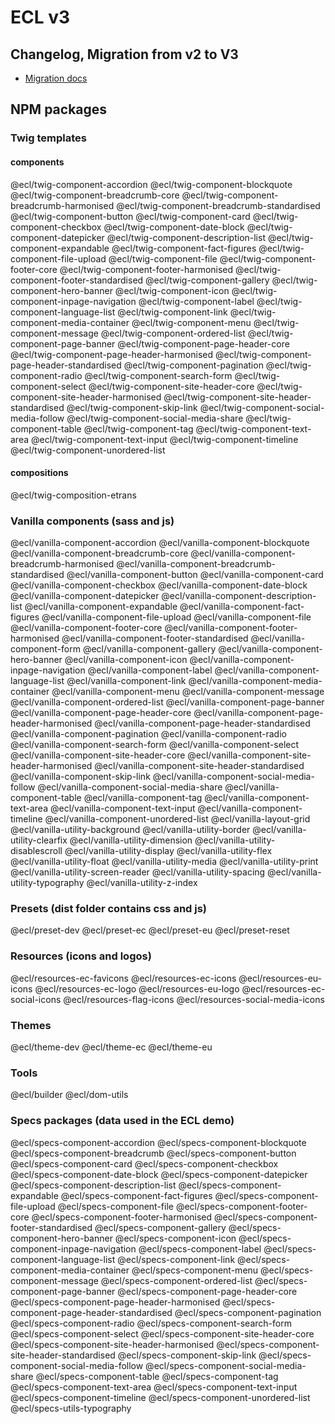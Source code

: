 # ECL v3

## Changelog, Migration from v2 to V3

- [Migration docs](docs/Migrating-v3.md)

## NPM packages

### Twig templates

#### components

@ecl/twig-component-accordion
@ecl/twig-component-blockquote
@ecl/twig-component-breadcrumb-core
@ecl/twig-component-breadcrumb-harmonised
@ecl/twig-component-breadcrumb-standardised
@ecl/twig-component-button
@ecl/twig-component-card
@ecl/twig-component-checkbox
@ecl/twig-component-date-block
@ecl/twig-component-datepicker
@ecl/twig-component-description-list
@ecl/twig-component-expandable
@ecl/twig-component-fact-figures
@ecl/twig-component-file-upload
@ecl/twig-component-file
@ecl/twig-component-footer-core
@ecl/twig-component-footer-harmonised
@ecl/twig-component-footer-standardised
@ecl/twig-component-gallery
@ecl/twig-component-hero-banner
@ecl/twig-component-icon
@ecl/twig-component-inpage-navigation
@ecl/twig-component-label
@ecl/twig-component-language-list
@ecl/twig-component-link
@ecl/twig-component-media-container
@ecl/twig-component-menu
@ecl/twig-component-message
@ecl/twig-component-ordered-list
@ecl/twig-component-page-banner
@ecl/twig-component-page-header-core
@ecl/twig-component-page-header-harmonised
@ecl/twig-component-page-header-standardised
@ecl/twig-component-pagination
@ecl/twig-component-radio
@ecl/twig-component-search-form
@ecl/twig-component-select
@ecl/twig-component-site-header-core
@ecl/twig-component-site-header-harmonised
@ecl/twig-component-site-header-standardised
@ecl/twig-component-skip-link
@ecl/twig-component-social-media-follow
@ecl/twig-component-social-media-share
@ecl/twig-component-table
@ecl/twig-component-tag
@ecl/twig-component-text-area
@ecl/twig-component-text-input
@ecl/twig-component-timeline
@ecl/twig-component-unordered-list

#### compositions

@ecl/twig-composition-etrans

### Vanilla components (sass and js)

@ecl/vanilla-component-accordion
@ecl/vanilla-component-blockquote
@ecl/vanilla-component-breadcrumb-core
@ecl/vanilla-component-breadcrumb-harmonised
@ecl/vanilla-component-breadcrumb-standardised
@ecl/vanilla-component-button
@ecl/vanilla-component-card
@ecl/vanilla-component-checkbox
@ecl/vanilla-component-date-block
@ecl/vanilla-component-datepicker
@ecl/vanilla-component-description-list
@ecl/vanilla-component-expandable
@ecl/vanilla-component-fact-figures
@ecl/vanilla-component-file-upload
@ecl/vanilla-component-file
@ecl/vanilla-component-footer-core
@ecl/vanilla-component-footer-harmonised
@ecl/vanilla-component-footer-standardised
@ecl/vanilla-component-form
@ecl/vanilla-component-gallery
@ecl/vanilla-component-hero-banner
@ecl/vanilla-component-icon
@ecl/vanilla-component-inpage-navigation
@ecl/vanilla-component-label
@ecl/vanilla-component-language-list
@ecl/vanilla-component-link
@ecl/vanilla-component-media-container
@ecl/vanilla-component-menu
@ecl/vanilla-component-message
@ecl/vanilla-component-ordered-list
@ecl/vanilla-component-page-banner
@ecl/vanilla-component-page-header-core
@ecl/vanilla-component-page-header-harmonised
@ecl/vanilla-component-page-header-standardised
@ecl/vanilla-component-pagination
@ecl/vanilla-component-radio
@ecl/vanilla-component-search-form
@ecl/vanilla-component-select
@ecl/vanilla-component-site-header-core
@ecl/vanilla-component-site-header-harmonised
@ecl/vanilla-component-site-header-standardised
@ecl/vanilla-component-skip-link
@ecl/vanilla-component-social-media-follow
@ecl/vanilla-component-social-media-share
@ecl/vanilla-component-table
@ecl/vanilla-component-tag
@ecl/vanilla-component-text-area
@ecl/vanilla-component-text-input
@ecl/vanilla-component-timeline
@ecl/vanilla-component-unordered-list
@ecl/vanilla-layout-grid
@ecl/vanilla-utility-background
@ecl/vanilla-utility-border
@ecl/vanilla-utility-clearfix
@ecl/vanilla-utility-dimension
@ecl/vanilla-utility-disablescroll
@ecl/vanilla-utility-display
@ecl/vanilla-utility-flex
@ecl/vanilla-utility-float
@ecl/vanilla-utility-media
@ecl/vanilla-utility-print
@ecl/vanilla-utility-screen-reader
@ecl/vanilla-utility-spacing
@ecl/vanilla-utility-typography
@ecl/vanilla-utility-z-index

### Presets (dist folder contains css and js)

@ecl/preset-dev
@ecl/preset-ec
@ecl/preset-eu
@ecl/preset-reset

### Resources (icons and logos)

@ecl/resources-ec-favicons
@ecl/resources-ec-icons
@ecl/resources-eu-icons
@ecl/resources-ec-logo
@ecl/resources-eu-logo
@ecl/resources-ec-social-icons
@ecl/resources-flag-icons
@ecl/resources-social-media-icons

### Themes

@ecl/theme-dev
@ecl/theme-ec
@ecl/theme-eu

### Tools

@ecl/builder
@ecl/dom-utils

### Specs packages (data used in the ECL demo)

@ecl/specs-component-accordion
@ecl/specs-component-blockquote
@ecl/specs-component-breadcrumb
@ecl/specs-component-button
@ecl/specs-component-card
@ecl/specs-component-checkbox
@ecl/specs-component-date-block
@ecl/specs-component-datepicker
@ecl/specs-component-description-list
@ecl/specs-component-expandable
@ecl/specs-component-fact-figures
@ecl/specs-component-file-upload
@ecl/specs-component-file
@ecl/specs-component-footer-core
@ecl/specs-component-footer-harmonised
@ecl/specs-component-footer-standardised
@ecl/specs-component-gallery
@ecl/specs-component-hero-banner
@ecl/specs-component-icon
@ecl/specs-component-inpage-navigation
@ecl/specs-component-label
@ecl/specs-component-language-list
@ecl/specs-component-link
@ecl/specs-component-media-container
@ecl/specs-component-menu
@ecl/specs-component-message
@ecl/specs-component-ordered-list
@ecl/specs-component-page-banner
@ecl/specs-component-page-header-core
@ecl/specs-component-page-header-harmonised
@ecl/specs-component-page-header-standardised
@ecl/specs-component-pagination
@ecl/specs-component-radio
@ecl/specs-component-search-form
@ecl/specs-component-select
@ecl/specs-component-site-header-core
@ecl/specs-component-site-header-harmonised
@ecl/specs-component-site-header-standardised
@ecl/specs-component-skip-link
@ecl/specs-component-social-media-follow
@ecl/specs-component-social-media-share
@ecl/specs-component-table
@ecl/specs-component-tag
@ecl/specs-component-text-area
@ecl/specs-component-text-input
@ecl/specs-component-timeline
@ecl/specs-component-unordered-list
@ecl/specs-utils-typography
